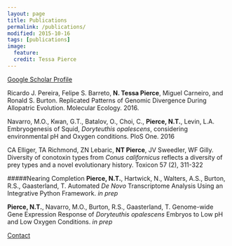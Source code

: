 ```yaml
---
layout: page
title: Publications
permalink: /publications/
modified: 2015-10-16
tags: [publications]
image: 
  feature:
  credit: Tessa Pierce
---
```

[Google Scholar Profile](http://scholar.google.com/citations?user=3HU8c9EAAAAJ&hl=en&oi=ao/)


Ricardo J. Pereira, Felipe S. Barreto, **N. Tessa Pierce**, Miguel Carneiro, and Ronald S. Burton. 
Replicated Patterns of Genomic Divergence During Allopatric Evolution. Molecular Ecology. 2016.

Navarro, M.O., Kwan, G.T., Batalov, O., Choi, C., **Pierce, N.T.**, Levin, L.A. 
Embryogenesis of Squid, *Doryteuthis opalescens*, considering environmental pH and Oxygen conditions. PloS One. 2016

CA Elliger, TA Richmond, ZN Lebaric, **NT Pierce**, JV Sweedler, WF Gilly.
Diversity of conotoxin types from *Conus californicus* reflects a diversity of prey types and a novel evolutionary history.
Toxicon 57 (2), 311-322 


#####Nearing Completion
**Pierce, N.T.**, Hartwick, N., Walters, A.S., Burton, R.S., Gaasterland, T.
Automated *De Novo* Transcriptome Analysis Using an Integrative Python Framework. *in prep*

**Pierce, N.T.**, Navarro, M.O., Burton, R.S., Gaasterland, T.
Genome-wide Gene Expression Response of *Doryteuthis opalescens* Embryos to Low pH and Low Oxygen Conditions. *in prep* 

[Contact](mailto:ntpierce@gmail.com)
